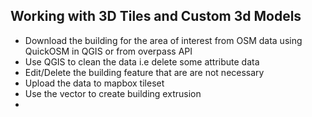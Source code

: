## Working with 3D Tiles and Custom 3d Models
- Download the building for the area of interest from OSM data using QuickOSM in QGIS or from overpass API
- Use QGIS to clean the data i.e delete some attribute data
- Edit/Delete the building feature that are are not necessary
- Upload the data to mapbox tileset 
- Use the vector to create building extrusion
- 
